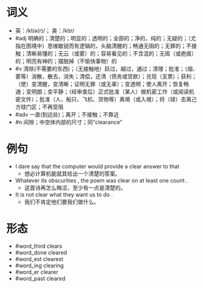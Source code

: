 # 词义
- 英：/klɪə(r)/； 美：/klɪr/
- #adj 明确的；清楚的；明显的；透明的；全部的；净的，纯的；无疑的；（尤指在困境中）思维敏锐而有逻辑的，头脑清醒的；畅通无阻的；无罪的；不接触；清晰易懂的；无云（或雾）的；容易看见的；不含混的；无斑（或疤痕）的；明亮有神的；摆脱掉（不愉快事物）的
- #v 清除(不需要的东西)；（无接触地）跃过，越过，通过；清理；批准；（烟、雾等）消散，散去，消失；清偿，还清（债务或贷款）；兑现（支票）；获利；（使）变清醒，变清晰；证明无罪（或无辜）；变透明；使人离开；恢复畅通；变明朗；变平静；（经审查后）正式批准（某人）做机密工作（或阅读机密文件）；批准（人、船只、飞机、货物等）离境（或入境）；将（球）击离己方球门区；不再受阻
- #adv 一直(到远处)；离开；不接触；不靠近
- #n 间隙；中空体内部的尺寸；同“clearance”
# 例句
- I dare say that the computer would provide a clear answer to that
	- 想必计算机能就其给出一个清楚的答案。
- Whatever its obscurities , the poem was clear on at least one count .
	- 这首诗再怎么晦涩，至少有一点是清楚的。
- It is not clear what they want us to do .
	- 我们不肯定他们要我们做什么。
# 形态
- #word_third clears
- #word_done cleared
- #word_est clearest
- #word_ing clearing
- #word_er clearer
- #word_past cleared
